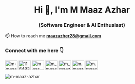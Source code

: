 <h1 align="center">Hi 👋, I'm M Maaz Azhar</h1>
<h3 align="center">(Software Engineer & AI Enthusiast)</h3>

📫 How to reach me **maazazher28@gmail.com**

<h3 align="left">Connect with me here 👇</h3>
<p align="left">
<a href="https://linkedin.com/in/m-maaz-azhar" target="blank"><img align="center" src="https://raw.githubusercontent.com/rahuldkjain/github-profile-readme-generator/master/src/images/icons/Social/linked-in-alt.svg" alt="m-maaz-azhar" height="30" width="40" /></a>
<a href="https://stackoverflow.com/users/11649242" target="blank"><img align="center" src="https://raw.githubusercontent.com/rahuldkjain/github-profile-readme-generator/master/src/images/icons/Social/stack-overflow.svg" alt="11649242" height="30" width="40" /></a>
<a href="https://www.hackerrank.com/maaz_azher" target="blank"><img align="center" src="https://raw.githubusercontent.com/rahuldkjain/github-profile-readme-generator/master/src/images/icons/Social/hackerrank.svg" alt="maaz_azher" height="30" width="40" /></a>
<a href="https://codepen.io/m_maaz_azhar" target="blank"><img align="center" src="https://raw.githubusercontent.com/rahuldkjain/github-profile-readme-generator/master/src/images/icons/Social/codepen.svg" alt="m_maaz_azhar" height="30" width="40" /></a>
<a href="https://twitter.com/m_maaz_azhar" target="blank"><img align="center" src="https://raw.githubusercontent.com/rahuldkjain/github-profile-readme-generator/master/src/images/icons/Social/twitter.svg" alt="m_maaz_azhar" height="30" width="40" /></a>
<a href="https://fb.com/m.maaz.azhar" target="blank"><img align="center" src="https://raw.githubusercontent.com/rahuldkjain/github-profile-readme-generator/master/src/images/icons/Social/facebook.svg" alt="m.maaz.azhar" height="30" width="40" /></a>
<a href="https://instagram.com/m.maaz.azhar" target="blank"><img align="center" src="https://raw.githubusercontent.com/rahuldkjain/github-profile-readme-generator/master/src/images/icons/Social/instagram.svg" alt="m.maaz.azhar" height="30" width="40" /></a>
</p>

<p><img align="center" src="https://github-readme-streak-stats.herokuapp.com/?user=m-maaz-azhar&" alt="m-maaz-azhar" /></p>
